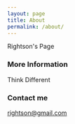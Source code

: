 ```yaml
---
layout: page
title: About
permalink: /about/
---
```


Rightson's Page

### More Information

Think Different

### Contact me

[rightson@gmail.com](mailto:rightson@gmail.com)
